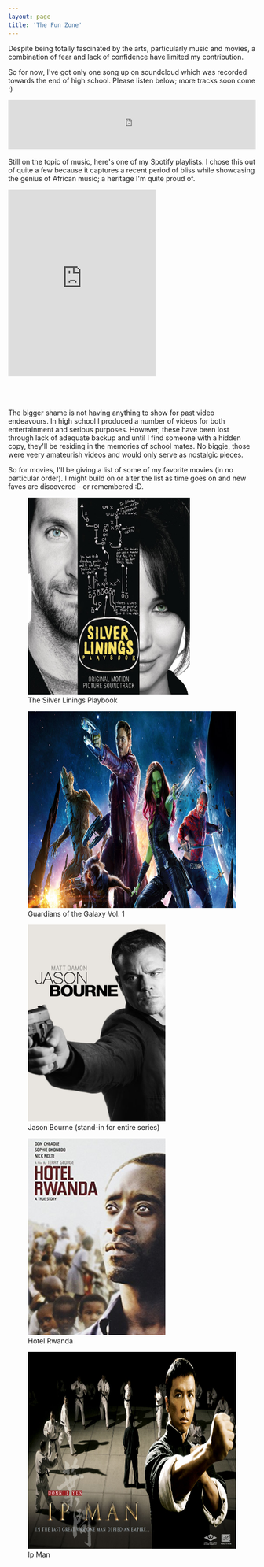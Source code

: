```yaml
---
layout: page
title: 'The Fun Zone'
---
```

Despite being totally fascinated by the arts, particularly music and movies, a combination of fear and lack of confidence have limited my contribution. 

So for now, I've got only one song up on soundcloud which was recorded towards the end of high school. Please listen below; more tracks soon come :)

<iframe width="100%" height="100" scrolling="no" frameborder="no" src="https://w.soundcloud.com/player/?url=https%3A//api.soundcloud.com/tracks/174185362&amp;color=%23ff5500&amp;auto_play=false&amp;hide_related=false&amp;show_comments=true&amp;show_user=true&amp;show_reposts=false&amp;show_teaser=true&amp;visual=true"></iframe>


Still on the topic of music, here's one of my Spotify playlists. I chose this out of quite a few because it captures a recent period of bliss while showcasing the genius of African music; a heritage I'm quite proud of. 

<iframe src="https://open.spotify.com/embed/user/1296888699/playlist/3E4lrZ6JV9gxnlv8Jlbydz" width="300" height="380" frameborder="0" allowtransparency="true"></iframe>

<br><br>

The bigger shame is not having anything to show for past video endeavours. In high school I produced a number of videos for both entertainment and serious purposes. However, these have been lost through lack of adequate backup and until I find someone with a hidden copy, they'll be residing in the memories of school mates. No biggie, those were veery amateurish videos and would only serve as nostalgic pieces.

So for movies, I'll be giving a list of some of my favorite movies (in no particular order). I might build on or alter the list as time goes on and new faves are discovered - or remembered :D. 

<figure>
<img src='/assets/silver-linings-playbook.jpg' height='400px' width='330px' alt='The Silver Linings Playbook'>
<figcaption>The Silver Linings Playbook</figcaption>
</figure>

<figure>
<img src='/assets/guardians.jpg' height='400px' width='750px' alt='Guardians of the Galaxy Vol. 1'>
<figcaption>Guardians of the Galaxy Vol. 1</figcaption>
</figure>

<figure>
<img src='/assets/bourne.jpg' height='400px' width='280px' alt='The Bourne Series'>
<figcaption>Jason Bourne (stand-in for entire series)</figcaption>
</figure>

<figure>
<img src='/assets/hotel-rwanda.jpg' height='400px' width='280px' alt='Hotel Rwanda'>
<figcaption>Hotel Rwanda</figcaption>
</figure>

<figure>
<img src='/assets/ip-man.jpg' height='400px' width='700px' alt='Ip Man'>
<figcaption>Ip Man</figcaption>
</figure>
